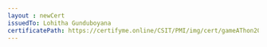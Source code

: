 ```yaml
--- 
layout : newCert 
issuedTo: Lohitha Gunduboyana 
certificatePath: https://certifyme.online/CSIT/PMI/img/cert/gameAThon2021/LohithaGunduboyana_7fff3.png
--- 
```

